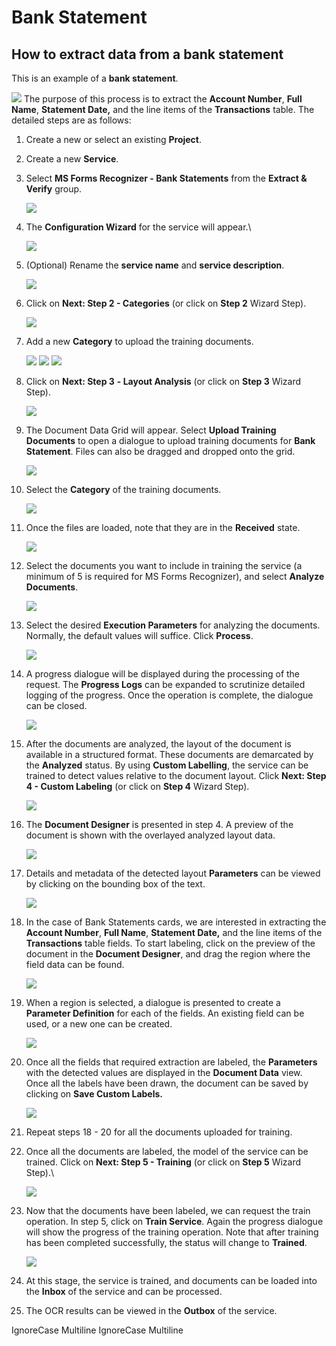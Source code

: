 # Bank Statement

## How to extract data from a bank statement

This is an example of a **bank statement**.

![](../../assets/image%20%28219%29.png)
The purpose of this process is to extract the **Account Number**, **Full Name**, **Statement Date,** and the line items of the **Transactions** table. The detailed steps are as follows:

1. Create a new or select an existing **Project**.
2. Create a new **Service**.
3.  Select **MS Forms Recognizer - Bank Statements** from the **Extract & Verify** group.

    ![](../../assets/image%20%2875%29%20%281%29.png)
4.  The **Configuration Wizard** for the service will appear.\

    ![](../../assets/image%20%2859%29%20%282%29.png)
5.  (Optional) Rename the **service name** and **service description**.

    ![](../../assets/image%20%2891%29%20%281%29.png)
6.  Click on **Next: Step 2 - Categories** (or click on **Step 2** Wizard Step).

    ![](../../assets/image%20%2869%29%20%281%29.png)
7.  Add a new **Category** to upload the training documents.

    ![](../../assets/image%20%2896%29%20%281%29.png)
    ![](../../assets/image%20%28192%29.png)
    ![](../../assets/image%20%28172%29.png)
8.  Click on **Next: Step 3** **- Layout Analysis** (or click on **Step 3** Wizard Step).

    ![](../../assets/image%20%28252%29.png)
9.  The Document Data Grid will appear. Select **Upload Training Documents** to open a dialogue to upload training documents for **Bank Statement**. Files can also be dragged and dropped onto the grid.

    ![](../../assets/image%20%28177%29.png)
10. Select the **Category** of the training documents.

    ![](../../assets/image%20%28218%29.png)
11. Once the files are loaded, note that they are in the **Received** state.

    ![](../../assets/image%20%28205%29.png)
12. Select the documents you want to include in training the service (a minimum of 5 is required for MS Forms Recognizer), and select **Analyze Documents**.

    ![](../../assets/image%20%28246%29.png)
13. Select the desired **Execution Parameters** for analyzing the documents. Normally, the default values will suffice. Click **Process**.

    ![](../../assets/image%20%28105%29%20%281%29.png)
14. A progress dialogue will be displayed during the processing of the request. The **Progress Logs** can be expanded to scrutinize detailed logging of the progress. Once the operation is complete, the dialogue can be closed.

    ![](../../assets/image%20%2840%29%20%281%29%20%281%29.png)
15. After the documents are analyzed, the layout of the document is available in a structured format. These documents are demarcated by the **Analyzed** status. By using **Custom Labelling**, the service can be trained to detect values relative to the document layout. Click **Next: Step 4 - Custom Labeling** (or click on **Step 4** Wizard Step).

    ![](../../assets/image%20%28185%29.png)
16. The **Document Designer** is presented in step 4. A preview of the document is shown with the overlayed analyzed layout data.

    ![](../../assets/image%20%28220%29.png)
17. Details and metadata of the detected layout **Parameters** can be viewed by clicking on the bounding box of the text.

    ![](../../assets/image%20%28200%29.png)
18. In the case of Bank Statements cards, we are interested in extracting the **Account Number**, **Full Name**, **Statement Date,** and the line items of the **Transactions** table fields. To start labeling, click on the preview of the document in the **Document Designer**, and drag the region where the field data can be found.

    ![](../../assets/image%20%28221%29.png)
19. When a region is selected, a dialogue is presented to create a **Parameter Definition** for each of the fields. An existing field can be used, or a new one can be created.

    ![](../../assets/image%20%28217%29.png)
20. Once all the fields that required extraction are labeled, the **Parameters** with the detected values are displayed in the **Document Data** view. Once all the labels have been drawn, the document can be saved by clicking on **Save Custom Labels.**

    ![](../../assets/image%20%28235%29.png)
21. Repeat steps 18 - 20 for all the documents uploaded for training.
22. Once all the documents are labeled, the model of the service can be trained. Click on **Next: Step 5 - Training** (or click on **Step 5** Wizard Step).\

    ![](../../assets/image%20%28210%29.png)
23. Now that the documents have been labeled, we can request the train operation. In step 5, click on **Train Service**. Again the progress dialogue will show the progress of the training operation. Note that after training has been completed successfully, the status will change to **Trained**.

    ![](../../assets/image%20%28211%29.png)
24. At this stage, the service is trained, and documents can be loaded into the **Inbox** of the service and can be processed.
25. The OCR results can be viewed in the **Outbox** of the service.

 IgnoreCase Multiline IgnoreCase Multiline



